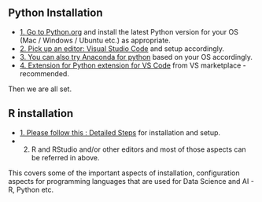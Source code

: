 
## Python Installation

- [1. Go to Python.org](https://www.python.org/) and install the latest Python version for your OS (Mac / Windows / Ubuntu etc.) as appropriate.
- [2. Pick up an editor: Visual Studio Code](https://code.visualstudio.com/docs/setup/setup-overview) and setup accordingly.
- [3. You can also try Anaconda for python](https://www.anaconda.com/products/individual#Downloads) based on your OS accordingly.
- [4. Extension for Python extension for VS Code](https://marketplace.visualstudio.com/items?itemName=ms-python.python) from VS marketplace - recommended.

Then we are all set.

## R installation

- [1. Please follow this : Detailed Steps](https://www.andrewheiss.com/blog/2012/04/17/install-r-rstudio-r-commander-windows-osx/) for installation and setup.
- 2. R and RStudio and/or other editors and most of those aspects can be referred in above.


This covers some of the important aspects of installation, configuration aspects for programming languages that are used for Data Science and AI - R, Python etc.
